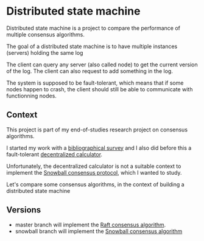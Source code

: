 # Distributed state machine

Distributed state machine is a project to compare the performance of multiple consensus algorithms.

The goal of a distributed state machine is to have multiple instances (servers) holding the same log

The client can query any server (also called node) to get the current version of the log. The client can also request to add something in the log.

The system is supposed to be fault-tolerant, which means that if some nodes happen to crash, the client should still be able to communicate with functionning nodes.

## Context

This project is part of my end-of-studies research project on consensus algorithms.

I started my work with a [bibliographical survey](https://github.com/Nicolascrd/researchProjectConsensus) and I also did before this a fault-tolerant [decentralized calculator](https://github.com/Nicolascrd/decentralized-calculator).

Unfortunately, the decentralized calculator is not a suitable context to implement the [Snowball consensus protocol](https://assets.website-files.com/5d80307810123f5ffbb34d6e/6009805681b416f34dcae012_Avalanche%20Consensus%20Whitepaper.pdf), which I wanted to study.

Let's compare some consensus algorithms, in the context of building a distributed state machine

## Versions

- master branch will implement the [Raft consensus algorithm](https://raft.github.io/raft.pdf).
- snowball branch will implement the [Snowball consensus algorithm](https://assets.website-files.com/5d80307810123f5ffbb34d6e/6009805681b416f34dcae012_Avalanche%20Consensus%20Whitepaper.pdf)